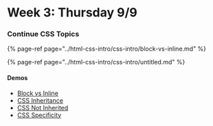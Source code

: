 # Week 3: Thursday 9/9

### Continue CSS Topics

{% page-ref page="../html-css-intro/css-intro/block-vs-inline.md" %}

{% page-ref page="../html-css-intro/css-intro/untitled.md" %}

#### Demos

* [Block vs Inline](https://github.com/hoc-demos/block-vs-inline)
* [CSS Inheritance](https://github.com/hoc-demos/css-inheritance)
* [CSS Not Inherited](https://github.com/hoc-demos/css-not-inherited)
* [CSS Specificity](https://github.com/hoc-demos/css-specificity)



